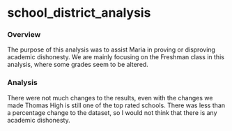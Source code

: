 # school_district_analysis
### Overview
The purpose of this analysis was to assist Maria in proving or disproving academic dishonesty. We are mainly focusing on the Freshman class in this analysis, where some grades seem to be altered.

### Analysis
There were not much changes to the results, even with the changes we made Thomas High is still one of the top rated schools. There was less than a percentage change to the dataset, so I would not think that there is any academic dishonesty. 